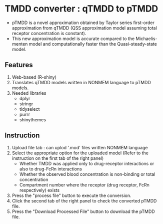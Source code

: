 # TMDD converter : qTMDD to pTMDD
- pTMDD is a novel approximation obtained by Taylor series first-order approximation from qTMDD (QSS approximation model assuming total receptor concentration is constant).
- This new approximation model is accurate compared to the Michaelis-menten model and computationally faster than the Quasi-steady-state model.

## Features
1. Web-based (R-shiny)
2. Translates qTMDD models written in NONMEM language to pTMDD models.
3. Needed libraries
   - dplyr
   - stringr
   - tidyselect
   - purrr
   - shinythemes

## Instruction
1. Upload file tab : can uplod '.mod' files written NONMEM language
2. Select the appropriate option for the uploaded model (Refer to the instruction on the first tab of the right panel)
   - Whether TMDD was applied only to drug-receptor interactions or also to drug-FcRn interactions
   - Whether the observed blood concentration is non-binding or total concentration
   - Compartment number where the receptor (drug receptor, FcRn respectively) exists
3. Press the "process file" button to execute the conversion.
4. Click the second tab of the right panel to check the converted pTMDD file.
5. Press the "Download Processed File" button to download the pTMDD file.
